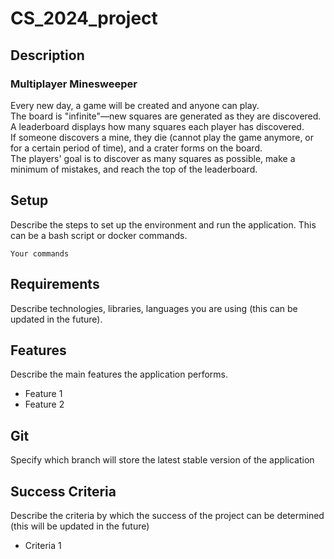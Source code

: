 # CS_2024_project

## Description

### Multiplayer Minesweeper

Every new day, a game will be created and anyone can play. \
The board is "infinite"—new squares are generated as they are discovered. \
A leaderboard displays how many squares each player has discovered. \
If someone discovers a mine, they die (cannot play the game anymore, or for a certain period of time), and a crater forms on the board. \
The players' goal is to discover as many squares as possible, make a minimum of mistakes, and reach the top of the leaderboard.

## Setup
Describe the steps to set up the environment and run the application. This can be a bash script or docker commands.

```
Your commands

```

## Requirements

Describe technologies, libraries, languages you are using (this can be updated in the future).

## Features

Describe the main features the application performs.

* Feature 1
* Feature 2

## Git

Specify which branch will store the latest stable version of the application

## Success Criteria

Describe the criteria by which the success of the project can be determined
(this will be updated in the future)

* Criteria 1

